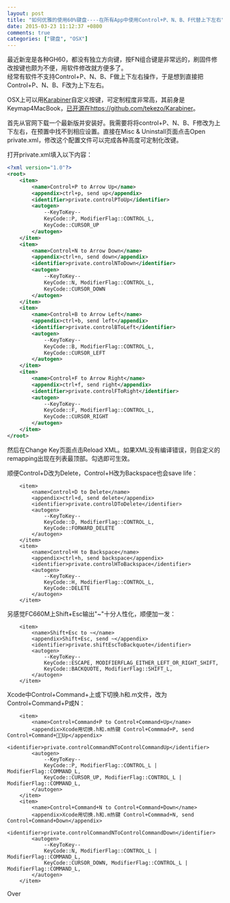```yaml
---
layout: post
title: "如何优雅的使用60%键盘----在所有App中使用Control+P、N、B、F代替上下左右"
date: 2015-03-23 11:12:37 +0800
comments: true
categories: ["键盘", "OSX"]
---
```


最近新宠是各种GH60，都没有独立方向键，按FN组合键是非常远的，刷固件修改按键也颇为不便，用软件修改就方便多了。  
经常有软件不支持Control+P、N、B、F做上下左右操作，于是想到直接把Control+P、N、B、F改为上下左右。  

OSX上可以用[Karabiner](https://pqrs.org/osx/karabiner/)自定义按键，可定制程度非常高，其前身是Keymap4MacBook，[已开源在https://github.com/tekezo/Karabiner](https://github.com/tekezo/Karabiner)。  

首先从官网下载一个最新版并安装好。我需要将将control+P、N、B、F修改为上下左右，在预置中找不到相应设置。直接在Misc & Uninstall页面点击Open private.xml，修改这个配置文件可以完成各种高度可定制化改键。  

<!--more-->

打开private.xml填入以下内容：  

```xml
<?xml version="1.0"?>
<root>
    <item>
        <name>Control+P to Arrow Up</name>
        <appendix>ctrl+p, send up</appendix>
        <identifier>private.controlPToUp</identifier>
        <autogen>
            --KeyToKey--
            KeyCode::P, ModifierFlag::CONTROL_L,
            KeyCode::CURSOR_UP
        </autogen>
    </item>
    <item>
        <name>Control+N to Arrow Down</name>
        <appendix>ctrl+n, send down</appendix>
        <identifier>private.controlNToDown</identifier>
        <autogen>
            --KeyToKey--
            KeyCode::N, ModifierFlag::CONTROL_L,
            KeyCode::CURSOR_DOWN
        </autogen>
    </item>
    <item>
        <name>Control+B to Arrow Left</name>
        <appendix>ctrl+b, send left</appendix>
        <identifier>private.controlBToLeft</identifier>
        <autogen>
            --KeyToKey--
            KeyCode::B, ModifierFlag::CONTROL_L,
            KeyCode::CURSOR_LEFT
        </autogen>
    </item>
    <item>
        <name>Control+F to Arrow Right</name>
        <appendix>ctrl+f, send right</appendix>
        <identifier>private.controlFToRight</identifier>
        <autogen>
            --KeyToKey--
            KeyCode::F, ModifierFlag::CONTROL_L,
            KeyCode::CURSOR_RIGHT
        </autogen>
    </item>
</root>
```

然后在Change Key页面点击Reload XML。如果XML没有编译错误，则自定义的remapping出现在列表最顶部。勾选即可生效。  

顺便Control+D改为Delete，Control+H改为Backspace也会save life：  

```
    <item>
        <name>Control+D to Delete</name>
        <appendix>ctrl+d, send delete</appendix>
        <identifier>private.controlDToDelete</identifier>
        <autogen>
            --KeyToKey--
            KeyCode::D, ModifierFlag::CONTROL_L,
            KeyCode::FORWARD_DELETE
        </autogen>
    </item>
    <item>
        <name>Control+H to Backspace</name>
        <appendix>ctrl+h, send backspace</appendix>
        <identifier>private.controlHToBackspace</identifier>
        <autogen>
            --KeyToKey--
            KeyCode::H, ModifierFlag::CONTROL_L,
            KeyCode::DELETE
        </autogen>
    </item>
```

另感觉FC660M上Shift+Esc输出"~"十分人性化，顺便加一发：  

```
    <item>
        <name>Shift+Esc to ~</name>
        <appendix>Shift+Esc, send ~</appendix>
        <identifier>private.shiftEscToBackquote</identifier>
        <autogen>
            --KeyToKey--
            KeyCode::ESCAPE, MODIFIERFLAG_EITHER_LEFT_OR_RIGHT_SHIFT,
            KeyCode::BACKQUOTE, ModifierFlag::SHIFT_L,
        </autogen>
    </item>
```

Xcode中Control+Command+上或下切换.h和.m文件，改为Control+Command+P或N：  
```
    <item>
        <name>Control+Command+P to Control+Command+Up</name>
        <appendix>Xcode用切换.h和.m热键 Control+Commmad+P, send Control+Command+Up</appendix>
        <identifier>private.controlCommandNToControlCommandUp</identifier>
        <autogen>
            --KeyToKey--
            KeyCode::P, ModifierFlag::CONTROL_L | ModifierFlag::COMMAND_L,
            KeyCode::CURSOR_UP, ModifierFlag::CONTROL_L | ModifierFlag::COMMAND_L,
        </autogen>
    </item>
    <item>
        <name>Control+Command+N to Control+Command+Down</name>
        <appendix>Xcode用切换.h和.m热键 Control+Commmad+N, send Control+Command+Down</appendix>
        <identifier>private.controlCommandNToControlCommandDown</identifier>
        <autogen>
            --KeyToKey--
            KeyCode::N, ModifierFlag::CONTROL_L | ModifierFlag::COMMAND_L,
            KeyCode::CURSOR_DOWN, ModifierFlag::CONTROL_L | ModifierFlag::COMMAND_L,
        </autogen>
    </item>
```

Over

